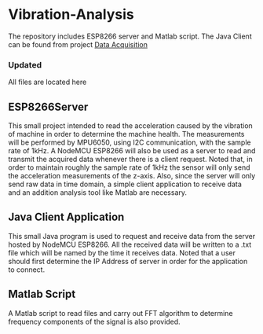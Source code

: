# Vibration-Analysis

The repository includes ESP8266 server and Matlab script.
The Java Client can be found from project [Data Acquisition](https://github.com/vitkocapcap/DataAcquisition)

### Updated
All files are located here

## ESP8266Server
This small project intended to read the acceleration caused by the vibration of machine in order to determine the machine health. The measurements will be performed by MPU6050, using I2C communication, with the sample rate of 1kHz. A NodeMCU ESP8266 will also be used as a server to read and transmit the acquired data whenever there is a client request. 
Noted that, in order to maintain roughly the sample rate of 1kHz the sensor will only send the acceleration measurements of the z-axis. Also, since the server will only send raw data in time domain, a simple client application to receive data and an addition analysis tool like Matlab are necessary.  

## Java Client Application
This small Java program is used to request and receive data from the server hosted by NodeMCU ESP8266. All the received data will be written to a .txt file which will be named by the time it receives data. Noted that a user should first determine the IP Address of server in order for the application to connect. 

## Matlab Script
A Matlab script to read files and carry out FFT algorithm to determine frequency components of the signal is also provided. 
